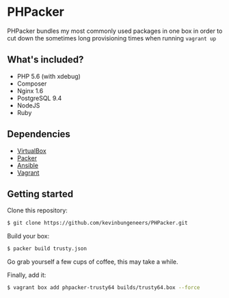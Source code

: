 # PHPacker
PHPacker bundles my most commonly used packages in one box in order to cut down
the sometimes long provisioning times when running `vagrant up`

## What's included?
* PHP 5.6 (with xdebug)
* Composer
* Nginx 1.6
* PostgreSQL 9.4
* NodeJS
* Ruby


## Dependencies
* [VirtualBox](http://virtualbox.org)
* [Packer](http://packer.io)
* [Ansible](http://ansible.com)
* [Vagrant](http://vagrantup.com)

## Getting started
Clone this repository:
```bash
$ git clone https://github.com/kevinbungeneers/PHPacker.git
```

Build your box:
```bash
$ packer build trusty.json
```

Go grab yourself a few cups of coffee, this may take a while.

Finally, add it:
```bash
$ vagrant box add phpacker-trusty64 builds/trusty64.box --force
```

